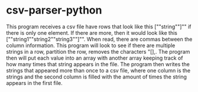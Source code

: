 # csv-parser-python

This program receives a csv file have rows that look like this [""string""]"" if there is only one element.  If there are more, then it would look like this [""string1""string2""string3""]"".  When read, there are commas between the column information.  This program will look to see if there are multiple strings in a row, partition the row, removes the characters "[],.  The program then will put each value into an array with another array keeping track of how many times that string appears in the file.  The program then writes the strings that appeared more than once to a csv file, where one column is the strings and the second column is filled with the amount of times the string appears in the first file.  


